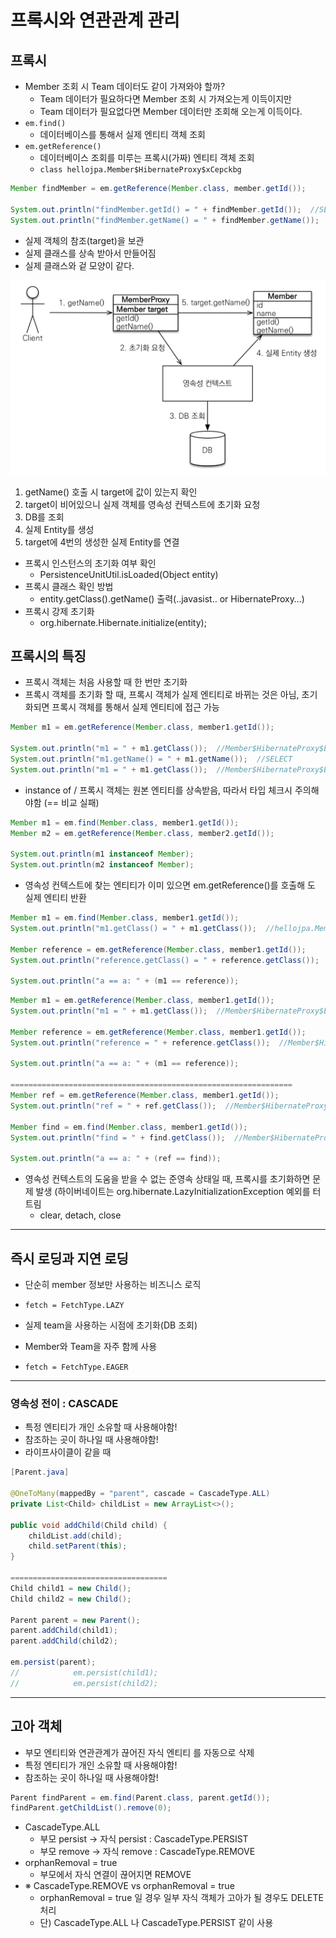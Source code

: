 # 프록시와 연관관계 관리
## 프록시
- Member 조회 시 Team 데이터도 같이 가져와야 할까?
	- Team 데이터가 필요하다면 Member 조회 시 가져오는게 이득이지만
	- Team 데이터가 필요없다면 Member 데이터만 조회해 오는게 이득이다.
- `em.find()`
	- 데이터베이스를 통해서 실제 엔티티 객체 조회
- `em.getReference()`
	- 데이터베이스 조회를 미루는 프록시(가짜) 엔티티 객체 조회
	- `class hellojpa.Member$HibernateProxy$xCepckbg`
```java
Member findMember = em.getReference(Member.class, member.getId()); 

System.out.println("findMember.getId() = " + findMember.getId());  //SELECT 호출
System.out.println("findMember.getName() = " + findMember.getName());
```

- 실제 객체의 참조(target)을 보관
- 실제 클래스를 상속 받아서 만들어짐
- 실제 클래스와 겉 모양이 같다.

![프록시 객체의 초기화](../images/image_20230925212145.png)
1. getName() 호출 시 target에 값이 있는지 확인
2. target이 비어있으니 실제 객체를 영속성 컨텍스트에 초기화 요청
3. DB를 조회
4. 실제 Entity를 생성
5. target에 4번의 생성한 실제 Entity를 연결

- 프록시 인스턴스의 초기화 여부 확인
	- PersistenceUnitUtil.isLoaded(Object entity)
- 프록시 클래스 확인 방법
	- entity.getClass().getName() 출력(..javasist.. or HibernateProxy…)
- 프록시 강제 초기화
	- org.hibernate.Hibernate.initialize(entity);

## 프록시의 특징
- 프록시 객체는 처음 사용할 때 한 번만 초기화
- 프록시 객체를 초기화 할 때, 프록시 객체가 실제 엔티티로 바뀌는 것은 아님, 초기화되면 프록시 객체를 통해서 실제 엔티티에 접근 가능
```java
Member m1 = em.getReference(Member.class, member1.getId());

System.out.println("m1 = " + m1.getClass());  //Member$HibernateProxy$EXkoOb05
System.out.println("m1.getName() = " + m1.getName());  //SELECT
System.out.println("m1 = " + m1.getClass());  //Member$HibernateProxy$EXkoOb05
```

- instance of / 프록시 객체는 원본 엔티티를 상속받음, 따라서 타입 체크시 주의해야함 (== 비교 실패) 
```java
Member m1 = em.find(Member.class, member1.getId());  
Member m2 = em.getReference(Member.class, member2.getId());  
  
System.out.println(m1 instanceof Member);  
System.out.println(m2 instanceof Member);
```
- 영속성 컨텍스트에 찾는 엔티티가 이미 있으면 em.getReference()를 호출해 도 실제 엔티티 반환
```java
Member m1 = em.find(Member.class, member1.getId());  
System.out.println("m1.getClass() = " + m1.getClass());  //hellojpa.Member
  
Member reference = em.getReference(Member.class, member1.getId());  
System.out.println("reference.getClass() = " + reference.getClass());  //hellojpa.Member

System.out.println("a == a: " + (m1 == reference));
```

```java
Member m1 = em.getReference(Member.class, member1.getId());  
System.out.println("m1 = " + m1.getClass());  //Member$HibernateProxy$EXkoOb05
  
Member reference = em.getReference(Member.class, member1.getId());  
System.out.println("reference = " + reference.getClass());  //Member$HibernateProxy$EXkoOb05

System.out.println("a == a: " + (m1 == reference));

===============================================================
Member ref = em.getReference(Member.class, member1.getId());  
System.out.println("ref = " + ref.getClass());  //Member$HibernateProxy$EXkoOb05  

Member find = em.find(Member.class, member1.getId());  
System.out.println("find = " + find.getClass());  //Member$HibernateProxy$EXkoOb05 

System.out.println("a == a: " + (ref == find));

```

- 영속성 컨텍스트의 도움을 받을 수 없는 준영속 상태일 때, 프록시를 초기화하면 문제 발생 (하이버네이트는 org.hibernate.LazyInitializationException 예외를 터트림
	- clear, detach, close

---
## 즉시 로딩과 지연 로딩
- 단순히 member 정보만 사용하는 비즈니스 로직
- `fetch = FetchType.LAZY`
- 실제 team을 사용하는 시점에 초기화(DB 조회)

- Member와 Team을 자주 함께 사용
- `fetch = FetchType.EAGER`

---
### 영속성 전이 : CASCADE
- 특정 엔티티가 개인 소유할 때 사용해야함!
- 참조하는 곳이 하나일 때 사용해야함!
- 라이프사이클이 같을 때
```java
[Parent.java]

@OneToMany(mappedBy = "parent", cascade = CascadeType.ALL)  
private List<Child> childList = new ArrayList<>();  
  
public void addChild(Child child) {  
    childList.add(child);  
    child.setParent(this);  
}

===================================
Child child1 = new Child();  
Child child2 = new Child();  

Parent parent = new Parent();  
parent.addChild(child1);  
parent.addChild(child2);  
  
em.persist(parent);  
//            em.persist(child1);  
//            em.persist(child2);
```

---
## 고아 객체
- 부모 엔티티와 연관관계가 끊어진 자식 엔티티 를 자동으로 삭제
- 특정 엔티티가 개인 소유할 때 사용해야함!
- 참조하는 곳이 하나일 때 사용해야함!
```java
Parent findParent = em.find(Parent.class, parent.getId());  
findParent.getChildList().remove(0);
```

- CascadeType.ALL
	- 부모 persist -> 자식 persist  : CascadeType.PERSIST
	- 부모 remove -> 자식 remove  : CascadeType.REMOVE
- orphanRemoval = true
	- 부모에서 자식 연결이 끊어지면 REMOVE
- ※ CascadeType.REMOVE vs orphanRemoval = true
	- orphanRemoval = true 일 경우 일부 자식 객체가 고아가 될 경우도 DELETE 처리
	- 단) CascadeType.ALL 나 CascadeType.PERSIST 같이 사용